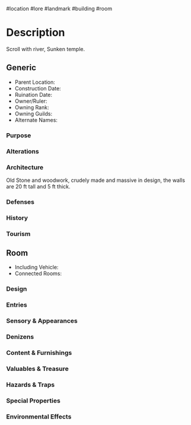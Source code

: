 #location #lore #landmark #building #room
# Description
Scroll with river, Sunken temple.
## Generic
- Parent Location:
- Construction Date:
- Ruination Date:
- Owner/Ruler:
- Owning Rank:
- Owning Guilds:
- Alternate Names:

### Purpose

### Alterations

### Architecture
Old Stone and woodwork, crudely made and massive in design, the walls are 20 ft tall and 5 ft thick.

### Defenses

### History

### Tourism

## Room
- Including Vehicle:
- Connected Rooms:

### Design

### Entries

### Sensory & Appearances

### Denizens

### Content & Furnishings

### Valuables & Treasure

### Hazards & Traps

### Special Properties

### Environmental Effects
